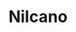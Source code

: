 ---
title: "Nilcano"
collection: software
type: "A GAP package"
gitlink: "https://github.com/Osferay/nilcano"
description: "Computation of canonical conjugate representatives for finitely generated nilpotent groups."
manual: "/manuals/nilcano/chap0_mj.html"
manualpdf: "nilcano.pdf"
---